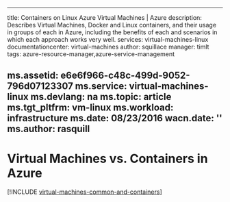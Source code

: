 <!-- not suitable for Mooncake -->

---
title: Containers on Linux Azure Virtual Machines | Azure
description: Describes Virtual Machines, Docker and Linux containers, and their usage in groups of each in Azure, including the benefits of each and scenarios in which each approach works very well.
services: virtual-machines-linux
documentationcenter: virtual-machines
author: squillace
manager: timlt
tags: azure-resource-manager,azure-service-management

ms.assetid: e6e6f966-c48c-499d-9052-796d07123307
ms.service: virtual-machines-linux
ms.devlang: na
ms.topic: article
ms.tgt_pltfrm: vm-linux
ms.workload: infrastructure
ms.date: 08/23/2016
wacn.date: ''
ms.author: rasquill
---

# Virtual Machines vs. Containers in Azure
[!INCLUDE [virtual-machines-common-and-containers](../../includes/virtual-machines-common-containers.md)]